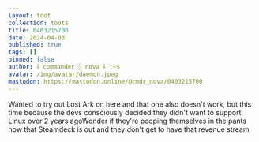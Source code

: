 ```yaml
---
layout: toot
collection: toots
title: 0403215700
date: 2024-04-03
published: true
tags: []
pinned: false
author: ⸸ commander ░ nova ⸸ :~$
avatar: /img/avatar/daemon.jpeg
mastodon: https://mastodon.online/@cmdr_nova/0403215700
---
```


Wanted to try out Lost Ark on here and that one also doesn't work, but this time because the devs consciously decided they didn't want to support Linux over 2 years agoWonder if they're pooping themselves in the pants now that Steamdeck is out and they don't get to have that revenue stream
